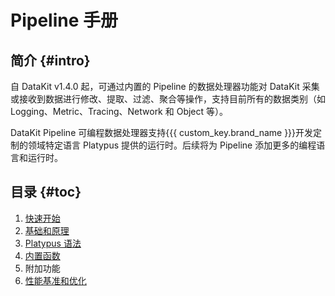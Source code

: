 # Pipeline 手册

## 简介 {#intro}

自 DataKit v1.4.0 起，可通过内置的 Pipeline 的数据处理器功能对 DataKit 采集或接收到数据进行修改、提取、过滤、聚合等操作，支持目前所有的数据类别（如 Logging、Metric、Tracing、Network 和 Object 等）。

DataKit Pipeline 可编程数据处理器支持{{{ custom_key.brand_name }}}开发定制的领域特定语言 Platypus 提供的运行时。后续将为 Pipeline 添加更多的编程语言和运行时。


## 目录 {#toc}

1. [快速开始](pipeline-quick-start.md)
2. [基础和原理](pipeline-architecture.md)
3. [Platypus 语法](pipeline-platypus-grammar.md)
4. [内置函数](pipeline-built-in-function.md)
5. 附加功能
6. [性能基准和优化](pipeline-benchmark.md)
